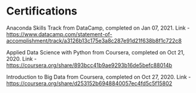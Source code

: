 # Certifications

Anaconda Skills Track from DataCamp, completed on Jan 07, 2021. Link - https://www.datacamp.com/statement-of-accomplishment/track/a3126b13c175e3a8c287e91d21f638b8f1c722c8

Applied Data Science with Python from Coursera, completed on Oct 21, 2020. Link - https://coursera.org/share/893bcc41b9ae9293b16de5befc88014b

Introduction to Big Data from Coursera, completed on Oct 27, 2020. Link - https://coursera.org/share/d253152b6948840057ec4fd5c5f15802
